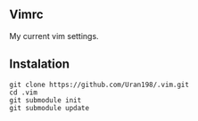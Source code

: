 Vimrc
---
My current vim settings.

Instalation
---
    git clone https://github.com/Uran198/.vim.git
    cd .vim
    git submodule init
    git submodule update
